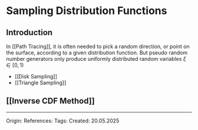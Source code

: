 # Sampling Distribution Functions

## Introduction

In [[Path Tracing]], it is often needed to pick a random direction, or point on the surface, according to a given distribution function.
But pseudo random number generators only produce uniformly distributed random variables $\xi \in [0, 1)$ 

- [[Disk Sampling]]
- [[Triangle Sampling]]
## [[Inverse CDF Method]]


---

Origin: 
References: 
Tags: 
Created: 20.05.2025


